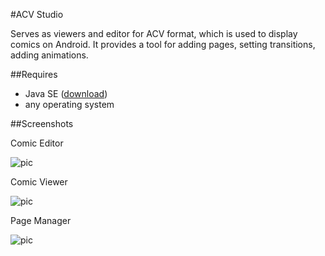 #ACV Studio

Serves as viewers and editor for ACV format, which is used to display comics on Android.
It provides a tool for adding pages, setting transitions, adding animations.

##Requires

- Java SE ([download](http://www.oracle.com/technetwork/java/javase/downloads/jre7-downloads-1880261.html))
- any operating system

##Screenshots

Comic Editor

![pic](http://nexusray.com/external/ACVStudio/editComic.jpg)

Comic Viewer

![pic](http://nexusray.com/external/ACVStudio/viewComic.jpg)

Page Manager

![pic](http://nexusray.com/external/ACVStudio/manageImages.jpg)
